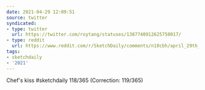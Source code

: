 ```yaml
---
date: 2021-04-29 12:09:51
source: twitter
syndicated:
- type: twitter
  url: https://twitter.com/roytang/statuses/1387740912625750017/
- type: reddit
  url: https://www.reddit.com/r/SketchDaily/comments/n10cbh/april_29th_eleven_evil_eagles_eagerly_entomb/gwag41o/
tags:
- sketchdaily
- '2021'
---
```


Chef's kiss #sketchdaily 118/365 (Correction: 119/365)